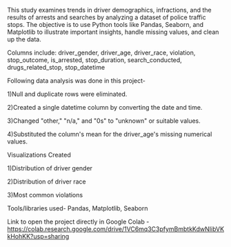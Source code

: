 This study examines trends in driver demographics, infractions, and the results of arrests and searches by analyzing a dataset of police traffic stops.  The objective is to use Python tools like Pandas, Seaborn, and Matplotlib to illustrate important insights, handle missing values, and clean up the data.

Columns include: driver_gender, driver_age, driver_race, violation, stop_outcome, is_arrested, stop_duration, search_conducted, drugs_related_stop, stop_datetime

Following data analysis was done in this project-

1)Null and duplicate rows were eliminated.

2)Created a single datetime column by converting the date and time.

3)Changed "other," "n/a," and "0s" to "unknown" or suitable values.

4)Substituted the column's mean for the driver_age's missing numerical values.

Visualizations Created

1)Distribution of driver gender

2)Distribution of driver race

3)Most common violations

Tools/libraries used- Pandas, Matplotlib, Seaborn

Link to open the project directly in Google Colab - https://colab.research.google.com/drive/1VC6mq3C3pfymBmbtkKdwNIibVKkHohKK?usp=sharing
